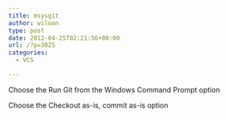 ```yaml
---
title: msysgit
author: wiloon
type: post
date: 2012-04-25T02:21:56+00:00
url: /?p=3025
categories:
  - VCS

---
```

Choose the Run Git from the Windows Command Prompt option

Choose the Checkout as-is, commit as-is option